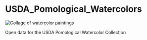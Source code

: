 # USDA_Pomological_Watercolors
![Collage of watercolor paintings](https://www.garrickadenbuie.com/images/project/ggpomological/pom-examples.jpg)

Open data for the USDA Pomological Watercolor Collection 
